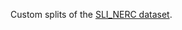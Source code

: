 Custom splits of the [SLI_NERC dataset]([https://github.com/xavier-gz/SLI_Galician_Corpora/blob/main/SLI_CTG_POS.1.0.tar.gz](https://github.com/xavier-gz/SLI_Galician_Corpora/blob/main/SLI_NERC_Galician_Gold_CoNLL.1.0.tar.gz)).
